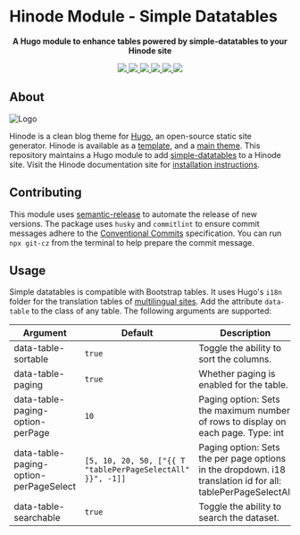 # Hinode Module - Simple Datatables

<!-- Tagline -->
<p align="center">
    <b>A Hugo module to enhance tables powered by simple-datatables to your Hinode site</b>
    <br />
</p>

<!-- Badges -->
<p align="center">
    <a href="https://gohugo.io" alt="Hugo website">
        <img src="https://img.shields.io/badge/generator-hugo-brightgreen">
    </a>
    <a href="https://gethinode.com" alt="Hinode theme">
        <img src="https://img.shields.io/badge/theme-hinode-blue">
    </a>
    <a href="https://github.com/gethinode/mod-simple-datatables/commits/main" alt="Last commit">
        <img src="https://img.shields.io/github/last-commit/gethinode/mod-simple-datatables.svg">
    </a>
    <a href="https://github.com/gethinode/mod-simple-datatables/issues" alt="Issues">
        <img src="https://img.shields.io/github/issues/gethinode/mod-simple-datatables.svg">
    </a>
    <a href="https://github.com/gethinode/mod-simple-datatables/pulls" alt="Pulls">
        <img src="https://img.shields.io/github/issues-pr-raw/gethinode/mod-simple-datatables.svg">
    </a>
    <a href="https://github.com/gethinode/mod-simple-datatables/blob/main/LICENSE" alt="License">
        <img src="https://img.shields.io/github/license/gethinode/mod-simple-datatables">
    </a>
</p>

## About

![Logo](https://raw.githubusercontent.com/gethinode/hinode/main/static/img/logo.png)

Hinode is a clean blog theme for [Hugo][hugo], an open-source static site generator. Hinode is available as a [template][repository_template], and a [main theme][repository]. This repository maintains a Hugo module to add [simple-datatables][simple-datatables] to a Hinode site. Visit the Hinode documentation site for [installation instructions][hinode_docs].

## Contributing

This module uses [semantic-release][semantic-release] to automate the release of new versions. The package uses `husky` and `commitlint` to ensure commit messages adhere to the [Conventional Commits][conventionalcommits] specification. You can run `npx git-cz` from the terminal to help prepare the commit message.

## Usage

Simple datatables is compatible with Bootstrap tables. It uses Hugo's `i18n` folder for the translation tables of [multilingual sites][hugo_multilingual]. Add the attribute `data-table` to the class of any table. The following arguments are supported:

| Argument              | Default | Description |
|-----------------------|---------|-------------|
| data-table-sortable   | `true`  | Toggle the ability to sort the columns. |
| data-table-paging     | `true`  | Whether paging is enabled for the table. |
| data-table-paging-option-perPage     | `10`  | Paging option: Sets the maximum number of rows to display on each page. Type: int  |
| data-table-paging-option-perPageSelect     | `[5, 10, 20, 50, ["{{ T "tablePerPageSelectAll" }}", -1]]`  | Paging option: Sets the per page options in the dropdown. i18 translation id for all: tablePerPageSelectAll |
| data-table-searchable | `true`  | Toggle the ability to search the dataset. |

<!-- MARKDOWN LINKS -->
[hugo]: https://gohugo.io
[hugo_multilingual]: https://gohugo.io/content-management/multilingual/
[hinode_docs]: https://gethinode.com
[simple-datatables]: https://github.com/fiduswriter/simple-datatables/tree/main
[repository]: https://github.com/gethinode/hinode.git
[repository_template]: https://github.com/gethinode/template.git
[conventionalcommits]: https://www.conventionalcommits.org
[husky]: https://typicode.github.io/husky/
[semantic-release]: https://semantic-release.gitbook.io/
